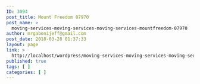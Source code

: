 ```yaml
---
ID: 3094
post_title: Mount Freedom 07970
post_name: >
  moving-services-moving-services-moving-services-mountfreedom-07970
author: mrgabonijeff@gmail.com
post_date: 2018-03-28 01:37:33
layout: page
link: >
  http://localhost/wordpress/moving-services-moving-services-moving-services-mountfreedom-07970/
published: true
tags: [ ]
categories: [ ]
---
```

